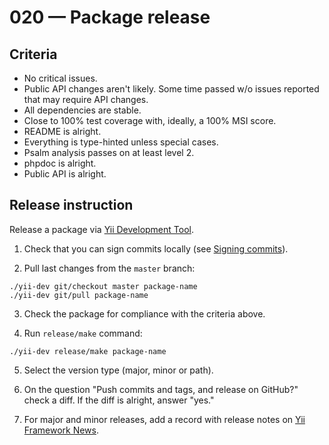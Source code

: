 # 020 — Package release

## Criteria

- No critical issues.
- Public API changes aren't likely. Some time passed w/o issues reported that may require API changes.
- All dependencies are stable.
- Close to 100% test coverage with, ideally, a 100% MSI score.
- README is alright.
- Everything is type-hinted unless special cases.
- Psalm analysis passes on at least level 2.
- phpdoc is alright.
- Public API is alright.

## Release instruction

Release a package via [Yii Development Tool](005-development-tool.md). 

1. Check that you can sign commits locally (see 
[Signing commits](https://docs.github.com/en/authentication/managing-commit-signature-verification/signing-commits)).

2. Pull last changes from the `master` branch:

```shell
./yii-dev git/checkout master package-name
./yii-dev git/pull package-name
```

3. Check the package for compliance with the criteria above.

4. Run `release/make` command:

```shell
./yii-dev release/make package-name
```

5. Select the version type (major, minor or path).

6. On the question "Push commits and tags, and release on GitHub?" check a diff. If the diff is alright, answer "yes."

7. For major and minor releases, add a record with release notes on [Yii Framework News](https://www.yiiframework.com/news).
